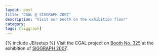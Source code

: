 ```yaml
---
layout: post
title: "CGAL @ SIGGRAPH 2007"
description: "Visit our booth on the exhibition floor"
category: 
tags: [siggraph]
---
```

{% include JB/setup %}
Visit the CGAL project on <a href="http://esub.siggraph.org/cgi-bin/cgi/idEDetail.html&amp;CompanyID=1076">Booth No. 325</a> at the exhibition of <a href="http://www.siggraph.org/s2007/">SIGGRAPH 2007</a>.
